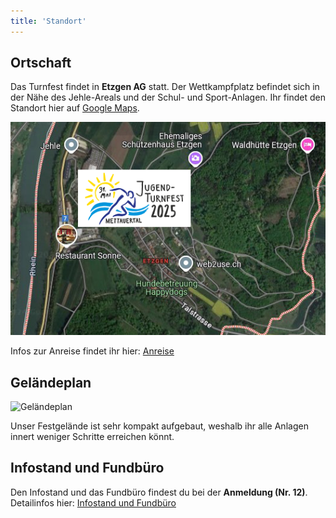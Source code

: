 ```yaml
---
title: 'Standort'
---
```


Ortschaft
---------

Das Turnfest findet in **Etzgen AG** statt.
Der Wettkampfplatz befindet sich in der Nähe des Jehle-Areals und der Schul- und Sport-Anlagen.
Ihr findet den Standort hier auf
[Google Maps](https://www.google.ch/maps/place/Etzgen,+Schulhaus/@47.5738489,8.1080074,710m/data=!3m1!1e3!4m6!3m5!1s0x4790440cf0b254b7:0xb8ca58c1480409c8!8m2!3d47.573901!4d8.106985!16s%2Fg%2F1q6789wgh?entry=ttu&g_ep=EgoyMDI1MDIyNS4wIKXMDSoJLDEwMjExNDUzSAFQAw%3D%3D).


![Standort Etzgen AG](standort_ubersicht.png)

Infos zur Anreise findet ihr hier: [Anreise](/turnbetrieb/anreise)


Geländeplan
-----------

![Geländeplan](gelaendeplan.jpg)

Unser Festgelände ist sehr kompakt aufgebaut, weshalb ihr alle Anlagen innert weniger Schritte erreichen könnt.


Infostand und Fundbüro
----------------------

Den Infostand und das Fundbüro findest du bei der **Anmeldung (Nr. 12)**.
Detailinfos hier: [Infostand und Fundbüro](/organisation/infostand)
